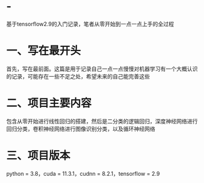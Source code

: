 # -
基于tensorflow2.9的入门记录，笔者从零开始到一点一点上手的全过程

# 一、写在最开头
首先，写在最前面。这篇是用于记录自己一点一点慢慢对机器学习有一个大概认识的记录，可能存在一些不足之处，希望未来的自己能完善这些

# 二、项目主要内容
包含从零开始进行线性回归的搭建，然后是二分类的逻辑回归，深度神经网络进行回归分类，卷积神经网络进行图像识别分类，以及循环神经网络

# 三、项目版本
python = 3.8，cuda = 11.3.1，cudnn = 8.2.1，tensorflow = 2.9
